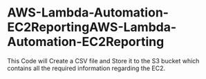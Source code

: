 # AWS-Lambda-Automation-EC2ReportingAWS-Lambda-Automation-EC2Reporting
This Code will Create a CSV file and Store it to the S3 bucket which contains all the required information regarding the EC2.
